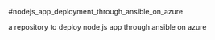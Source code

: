 #nodejs_app_deployment_through_ansible_on_azure

a repository to deploy node.js app through ansible on azure

